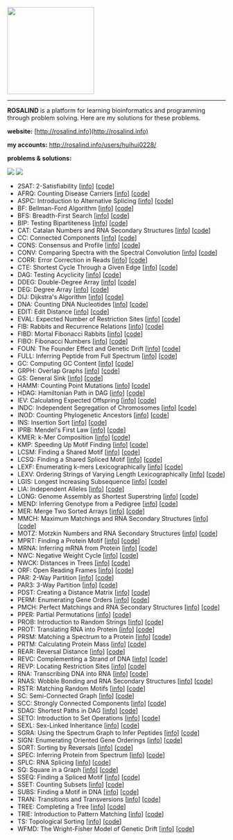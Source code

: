 <img src="http://rosalind.info/static/img/logo.png?v=1560257990" width="200">

***

**ROSALIND** is a platform for learning bioinformatics and programming through problem solving. Here are my solutions for these problems.

**website:** [http://rosalind.info](http://rosalind.info)

**my accounts:** http://rosalind.info/users/huihui0228/

**problems & solutions:** 

<img src="https://img.shields.io/badge/language-python-blue.svg" style="zoom:100%;" /> <img src="https://img.shields.io/badge/counts-87-brightgreen.svg" style="zoom:100%;" />

* 2SAT: 2-Satisfiability [[info](http://rosalind.info/problems/2sat/)] [[code](https://github.com/zonghui0228/Rosalind-Solutions/blob/master/code/rosalind_2sat.py)]
* AFRQ: Counting Disease Carriers [[info](http://rosalind.info/problems/afrq/)] [[code](https://github.com/zonghui0228/Rosalind-Solutions/blob/master/code/rosalind_afrq.py)]
* ASPC: Introduction to Alternative Splicing [[info](http://rosalind.info/problems/aspc/)] [[code](https://github.com/zonghui0228/Rosalind-Solutions/blob/master/code/rosalind_aspc.py)]
* BF: Bellman-Ford Algorithm [[info](http://rosalind.info/problems/bf/)] [[code](https://github.com/zonghui0228/Rosalind-Solutions/blob/master/code/rosalind_bf.py)]
* BFS: Breadth-First Search [[info](http://rosalind.info/problems/bfs/)] [[code](https://github.com/zonghui0228/Rosalind-Solutions/blob/master/code/rosalind_bfs.py)]
* BIP: Testing Bipartiteness [[info](http://rosalind.info/problems/bip/)] [[code](https://github.com/zonghui0228/Rosalind-Solutions/blob/master/code/rosalind_bip.py)]
* CAT: Catalan Numbers and RNA Secondary Structures [[info](http://rosalind.info/problems/cat/)] [[code](https://github.com/zonghui0228/Rosalind-Solutions/blob/master/code/rosalind_cat.py)]
* CC: Connected Components [[info](http://rosalind.info/problems/cc/)] [[code](https://github.com/zonghui0228/Rosalind-Solutions/blob/master/code/rosalind_cc.py)]
* CONS: Consensus and Profile [[info](http://rosalind.info/problems/cons/)] [[code](https://github.com/zonghui0228/Rosalind-Solutions/blob/master/code/rosalind_cons.py)]
* CONV: Comparing Spectra with the Spectral Convolution [[info](http://rosalind.info/problems/conv/)] [[code](https://github.com/zonghui0228/Rosalind-Solutions/blob/master/code/rosalind_conv.py)]
* CORR: Error Correction in Reads [[info](http://rosalind.info/problems/corr/)] [[code](https://github.com/zonghui0228/Rosalind-Solutions/blob/master/code/rosalind_corr.py)]
* CTE: Shortest Cycle Through a Given Edge [[info](http://rosalind.info/problems/cte/)] [[code](https://github.com/zonghui0228/Rosalind-Solutions/blob/master/code/rosalind_cte.py)]
* DAG: Testing Acyclicity [[info](http://rosalind.info/problems/dag/)] [[code](https://github.com/zonghui0228/Rosalind-Solutions/blob/master/code/rosalind_dag.py)]
* DDEG: Double-Degree Array [[info](http://rosalind.info/problems/ddeg/)] [[code](https://github.com/zonghui0228/Rosalind-Solutions/blob/master/code/rosalind_ddeg.py)]
* DEG: Degree Array [[info](http://rosalind.info/problems/deg/)] [[code](https://github.com/zonghui0228/Rosalind-Solutions/blob/master/code/rosalind_deg.py)]
* DIJ: Dijkstra's Algorithm [[info](http://rosalind.info/problems/dij/)] [[code](https://github.com/zonghui0228/Rosalind-Solutions/blob/master/code/rosalind_dij.py)]
* DNA: Counting DNA Nucleotides [[info](http://rosalind.info/problems/dna/)] [[code](https://github.com/zonghui0228/Rosalind-Solutions/blob/master/code/rosalind_dna.py)]
* EDIT: Edit Distance [[info](http://rosalind.info/problems/edit/)] [[code](https://github.com/zonghui0228/Rosalind-Solutions/blob/master/code/rosalind_edit.py)]
* EVAL: Expected Number of Restriction Sites [[info](http://rosalind.info/problems/eval/)] [[code](https://github.com/zonghui0228/Rosalind-Solutions/blob/master/code/rosalind_eval.py)]
* FIB: Rabbits and Recurrence Relations [[info](http://rosalind.info/problems/fib/)] [[code](https://github.com/zonghui0228/Rosalind-Solutions/blob/master/code/rosalind_fib.py)]
* FIBD: Mortal Fibonacci Rabbits [[info](http://rosalind.info/problems/fibd/)] [[code](https://github.com/zonghui0228/Rosalind-Solutions/blob/master/code/rosalind_fibd.py)]
* FIBO: Fibonacci Numbers [[info](http://rosalind.info/problems/fibo/)] [[code](https://github.com/zonghui0228/Rosalind-Solutions/blob/master/code/rosalind_fibo.py)]
* FOUN: The Founder Effect and Genetic Drift [[info](http://rosalind.info/problems/foun/)] [[code](https://github.com/zonghui0228/Rosalind-Solutions/blob/master/code/rosalind_foun.py)]
* FULL: Inferring Peptide from Full Spectrum [[info](http://rosalind.info/problems/full/)] [[code](https://github.com/zonghui0228/Rosalind-Solutions/blob/master/code/rosalind_full.py)]
* GC: Computing GC Content [[info](http://rosalind.info/problems/gc/)] [[code](https://github.com/zonghui0228/Rosalind-Solutions/blob/master/code/rosalind_gc.py)]
* GRPH: Overlap Graphs [[info](http://rosalind.info/problems/grph/)] [[code](https://github.com/zonghui0228/Rosalind-Solutions/blob/master/code/rosalind_grph.py)]
* GS: General Sink [[info](http://rosalind.info/problems/gs/)] [[code](https://github.com/zonghui0228/Rosalind-Solutions/blob/master/code/rosalind_gs.py)]
* HAMM: Counting Point Mutations [[info](http://rosalind.info/problems/hamm/)] [[code](https://github.com/zonghui0228/Rosalind-Solutions/blob/master/code/rosalind_hamm.py)]
* HDAG: Hamiltonian Path in DAG [[info](http://rosalind.info/problems/hdag/)] [[code](https://github.com/zonghui0228/Rosalind-Solutions/blob/master/code/rosalind_hdag.py)]
* IEV: Calculating Expected Offspring [[info](http://rosalind.info/problems/iev/)] [[code](https://github.com/zonghui0228/Rosalind-Solutions/blob/master/code/rosalind_iev.py)]
* INDC: Independent Segregation of Chromosomes [[info](http://rosalind.info/problems/indc/)] [[code](https://github.com/zonghui0228/Rosalind-Solutions/blob/master/code/rosalind_indc.py)]
* INOD: Counting Phylogenetic Ancestors [[info](http://rosalind.info/problems/inod/)] [[code](https://github.com/zonghui0228/Rosalind-Solutions/blob/master/code/rosalind_inod.py)]
* INS: Insertion Sort [[info](http://rosalind.info/problems/ins/)] [[code](https://github.com/zonghui0228/Rosalind-Solutions/blob/master/code/rosalind_ins.py)]
* IPRB: Mendel's First Law [[info](http://rosalind.info/problems/iprb/)] [[code](https://github.com/zonghui0228/Rosalind-Solutions/blob/master/code/rosalind_iprb.py)]
* KMER: k-Mer Composition [[info](http://rosalind.info/problems/kmer/)] [[code](https://github.com/zonghui0228/Rosalind-Solutions/blob/master/code/rosalind_kmer.py)]
* KMP: Speeding Up Motif Finding [[info](http://rosalind.info/problems/kmp/)] [[code](https://github.com/zonghui0228/Rosalind-Solutions/blob/master/code/rosalind_kmp.py)]
* LCSM: Finding a Shared Motif [[info](http://rosalind.info/problems/lcsm/)] [[code](https://github.com/zonghui0228/Rosalind-Solutions/blob/master/code/rosalind_lcsm.py)]
* LCSQ: Finding a Shared Spliced Motif [[info](http://rosalind.info/problems/lcsq/)] [[code](https://github.com/zonghui0228/Rosalind-Solutions/blob/master/code/rosalind_lcsq.py)]
* LEXF: Enumerating k-mers Lexicographically [[info](http://rosalind.info/problems/lexf/)] [[code](https://github.com/zonghui0228/Rosalind-Solutions/blob/master/code/rosalind_lexf.py)]
* LEXV: Ordering Strings of Varying Length Lexicographically [[info](http://rosalind.info/problems/lexv/)] [[code](https://github.com/zonghui0228/Rosalind-Solutions/blob/master/code/rosalind_lexv.py)]
* LGIS: Longest Increasing Subsequence [[info](http://rosalind.info/problems/lgis/)] [[code](https://github.com/zonghui0228/Rosalind-Solutions/blob/master/code/rosalind_lgis.py)]
* LIA: Independent Alleles [[info](http://rosalind.info/problems/lia/)] [[code](https://github.com/zonghui0228/Rosalind-Solutions/blob/master/code/rosalind_lia.py)]
* LONG: Genome Assembly as Shortest Superstring [[info](http://rosalind.info/problems/long/)] [[code](https://github.com/zonghui0228/Rosalind-Solutions/blob/master/code/rosalind_long.py)]
* MEND: Inferring Genotype from a Pedigree [[info](http://rosalind.info/problems/mend/)] [[code](https://github.com/zonghui0228/Rosalind-Solutions/blob/master/code/rosalind_mend.py)]
* MER: Merge Two Sorted Arrays [[info](http://rosalind.info/problems/mer/)] [[code](https://github.com/zonghui0228/Rosalind-Solutions/blob/master/code/rosalind_mer.py)]
* MMCH: Maximum Matchings and RNA Secondary Structures [[info](http://rosalind.info/problems/mmch/)] [[code](https://github.com/zonghui0228/Rosalind-Solutions/blob/master/code/rosalind_mmch.py)]
* MOTZ: Motzkin Numbers and RNA Secondary Structures [[info](http://rosalind.info/problems/motz/)] [[code](https://github.com/zonghui0228/Rosalind-Solutions/blob/master/code/rosalind_motz.py)]
* MPRT: Finding a Protein Motif [[info](http://rosalind.info/problems/mprt/)] [[code](https://github.com/zonghui0228/Rosalind-Solutions/blob/master/code/rosalind_mprt.py)]
* MRNA: Inferring mRNA from Protein [[info](http://rosalind.info/problems/mrna/)] [[code](https://github.com/zonghui0228/Rosalind-Solutions/blob/master/code/rosalind_mrna.py)]
* NWC: Negative Weight Cycle [[info](http://rosalind.info/problems/nwc/)] [[code](https://github.com/zonghui0228/Rosalind-Solutions/blob/master/code/rosalind_nwc.py)]
* NWCK: Distances in Trees [[info](http://rosalind.info/problems/nwck/)] [[code](https://github.com/zonghui0228/Rosalind-Solutions/blob/master/code/rosalind_nwck.py)]
* ORF: Open Reading Frames [[info](http://rosalind.info/problems/orf/)] [[code](https://github.com/zonghui0228/Rosalind-Solutions/blob/master/code/rosalind_orf.py)]
* PAR: 2-Way Partition [[info](http://rosalind.info/problems/par/)] [[code](https://github.com/zonghui0228/Rosalind-Solutions/blob/master/code/rosalind_par.py)]
* PAR3: 3-Way Partition [[info](http://rosalind.info/problems/par3/)] [[code](https://github.com/zonghui0228/Rosalind-Solutions/blob/master/code/rosalind_par3.py)]
* PDST: Creating a Distance Matrix [[info](http://rosalind.info/problems/pdst/)] [[code](https://github.com/zonghui0228/Rosalind-Solutions/blob/master/code/rosalind_pdst.py)]
* PERM: Enumerating Gene Orders [[info](http://rosalind.info/problems/perm/)] [[code](https://github.com/zonghui0228/Rosalind-Solutions/blob/master/code/rosalind_perm.py)]
* PMCH: Perfect Matchings and RNA Secondary Structures [[info](http://rosalind.info/problems/pmch/)] [[code](https://github.com/zonghui0228/Rosalind-Solutions/blob/master/code/rosalind_pmch.py)]
* PPER: Partial Permutations [[info](http://rosalind.info/problems/pper/)] [[code](https://github.com/zonghui0228/Rosalind-Solutions/blob/master/code/rosalind_pper.py)]
* PROB: Introduction to Random Strings [[info](http://rosalind.info/problems/prob/)] [[code](https://github.com/zonghui0228/Rosalind-Solutions/blob/master/code/rosalind_prob.py)]
* PROT: Translating RNA into Protein [[info](http://rosalind.info/problems/prot/)] [[code](https://github.com/zonghui0228/Rosalind-Solutions/blob/master/code/rosalind_prot.py)]
* PRSM: Matching a Spectrum to a Protein [[info](http://rosalind.info/problems/prsm/)] [[code](https://github.com/zonghui0228/Rosalind-Solutions/blob/master/code/rosalind_prsm.py)]
* PRTM: Calculating Protein Mass [[info](http://rosalind.info/problems/prtm/)] [[code](https://github.com/zonghui0228/Rosalind-Solutions/blob/master/code/rosalind_prtm.py)]
* REAR: Reversal Distance [[info](http://rosalind.info/problems/rear/)] [[code](https://github.com/zonghui0228/Rosalind-Solutions/blob/master/code/rosalind_rear.py)]
* REVC: Complementing a Strand of DNA [[info](http://rosalind.info/problems/revc/)] [[code](https://github.com/zonghui0228/Rosalind-Solutions/blob/master/code/rosalind_revc.py)]
* REVP: Locating Restriction Sites [[info](http://rosalind.info/problems/revp/)] [[code](https://github.com/zonghui0228/Rosalind-Solutions/blob/master/code/rosalind_revp.py)]
* RNA: Transcribing DNA into RNA [[info](http://rosalind.info/problems/rna/)] [[code](https://github.com/zonghui0228/Rosalind-Solutions/blob/master/code/rosalind_rna.py)]
* RNAS: Wobble Bonding and RNA Secondary Structures [[info](http://rosalind.info/problems/rnas/)] [[code](https://github.com/zonghui0228/Rosalind-Solutions/blob/master/code/rosalind_rnas.py)]
* RSTR: Matching Random Motifs [[info](http://rosalind.info/problems/rstr/)] [[code](https://github.com/zonghui0228/Rosalind-Solutions/blob/master/code/rosalind_rstr.py)]
* SC: Semi-Connected Graph [[info](http://rosalind.info/problems/sc/)] [[code](https://github.com/zonghui0228/Rosalind-Solutions/blob/master/code/rosalind_sc.py)]
* SCC: Strongly Connected Components [[info](http://rosalind.info/problems/scc/)] [[code](https://github.com/zonghui0228/Rosalind-Solutions/blob/master/code/rosalind_scc.py)]
* SDAG: Shortest Paths in DAG [[info](http://rosalind.info/problems/sdag/)] [[code](https://github.com/zonghui0228/Rosalind-Solutions/blob/master/code/rosalind_sdag.py)]
* SETO: Introduction to Set Operations [[info](http://rosalind.info/problems/seto/)] [[code](https://github.com/zonghui0228/Rosalind-Solutions/blob/master/code/rosalind_seto.py)]
* SEXL: Sex-Linked Inheritance [[info](http://rosalind.info/problems/sexl/)] [[code](https://github.com/zonghui0228/Rosalind-Solutions/blob/master/code/rosalind_sexl.py)]
* SGRA: Using the Spectrum Graph to Infer Peptides [[info](http://rosalind.info/problems/sgra/)] [[code](https://github.com/zonghui0228/Rosalind-Solutions/blob/master/code/rosalind_sgra.py)]
* SIGN: Enumerating Oriented Gene Orderings [[info](http://rosalind.info/problems/sign/)] [[code](https://github.com/zonghui0228/Rosalind-Solutions/blob/master/code/rosalind_sign.py)]
* SORT: Sorting by Reversals [[info](http://rosalind.info/problems/sort/)] [[code](https://github.com/zonghui0228/Rosalind-Solutions/blob/master/code/rosalind_sort.py)]
* SPEC: Inferring Protein from Spectrum [[info](http://rosalind.info/problems/spec/)] [[code](https://github.com/zonghui0228/Rosalind-Solutions/blob/master/code/rosalind_spec.py)]
* SPLC: RNA Splicing [[info](http://rosalind.info/problems/splc/)] [[code](https://github.com/zonghui0228/Rosalind-Solutions/blob/master/code/rosalind_splc.py)]
* SQ: Square in a Graph [[info](http://rosalind.info/problems/sq/)] [[code](https://github.com/zonghui0228/Rosalind-Solutions/blob/master/code/rosalind_sq.py)]
* SSEQ: Finding a Spliced Motif [[info](http://rosalind.info/problems/sseq/)] [[code](https://github.com/zonghui0228/Rosalind-Solutions/blob/master/code/rosalind_sseq.py)]
* SSET: Counting Subsets [[info](http://rosalind.info/problems/sset/)] [[code](https://github.com/zonghui0228/Rosalind-Solutions/blob/master/code/rosalind_sset.py)]
* SUBS: Finding a Motif in DNA [[info](http://rosalind.info/problems/subs/)] [[code](https://github.com/zonghui0228/Rosalind-Solutions/blob/master/code/rosalind_subs.py)]
* TRAN: Transitions and Transversions [[info](http://rosalind.info/problems/tran/)] [[code](https://github.com/zonghui0228/Rosalind-Solutions/blob/master/code/rosalind_tran.py)]
* TREE: Completing a Tree [[info](http://rosalind.info/problems/tree/)] [[code](https://github.com/zonghui0228/Rosalind-Solutions/blob/master/code/rosalind_tree.py)]
* TRIE: Introduction to Pattern Matching [[info](http://rosalind.info/problems/trie/)] [[code](https://github.com/zonghui0228/Rosalind-Solutions/blob/master/code/rosalind_trie.py)]
* TS: Topological Sorting [[info](http://rosalind.info/problems/ts/)] [[code](https://github.com/zonghui0228/Rosalind-Solutions/blob/master/code/rosalind_ts.py)]
* WFMD: The Wright-Fisher Model of Genetic Drift [[info](http://rosalind.info/problems/wfmd/)] [[code](https://github.com/zonghui0228/Rosalind-Solutions/blob/master/code/rosalind_wfmd.py)]
